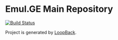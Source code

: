 # Emul.GE Main Repository

[![Build Status](https://travis-ci.org/Stichoza/emul.ge.svg?branch=master)](https://travis-ci.org/Stichoza/emul.ge)

Project is generated by [LoopBack](http://loopback.io).
